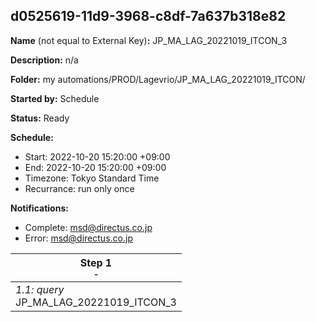 ## d0525619-11d9-3968-c8df-7a637b318e82

**Name** (not equal to External Key)**:** JP_MA_LAG_20221019_ITCON_3 


**Description:** n/a

**Folder:** my automations/PROD/Lagevrio/JP_MA_LAG_20221019_ITCON/

**Started by:** Schedule

**Status:** Ready

**Schedule:**

* Start: 2022-10-20 15:20:00 +09:00
* End: 2022-10-20 15:20:00 +09:00
* Timezone: Tokyo Standard Time
* Recurrance: run only once

**Notifications:**

* Complete: msd@directus.co.jp
* Error: msd@directus.co.jp

| Step 1<br>_<small>-</small>_ |
| --- |
| _1.1: query_<br>JP_MA_LAG_20221019_ITCON_3 |
